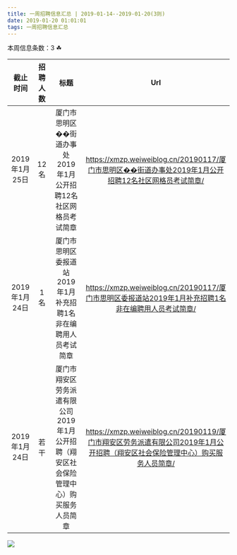 ```yaml
---
title: 一周招聘信息汇总 | 2019-01-14--2019-01-20(3则)
date: 2019-01-20 01:01:01
tags: 一周招聘信息汇总
---
```

本周信息条数：3   ☘ 
<!-- more -->

| 截止时间 | 招聘人数 | 标题 | Url |
| :-: | :-: | :-: | :-: |
| 2019年1月25日 | 12名 | 厦门市思明区��街道办事处2019年1月公开招聘12名社区网格员考试简章|https://xmzp.weiweiblog.cn/20190117/厦门市思明区��街道办事处2019年1月公开招聘12名社区网格员考试简章/ |
| 2019年1月24日 | 1名 | 厦门市思明区委报道站2019年1月补充招聘1名非在编聘用人员考试简章|https://xmzp.weiweiblog.cn/20190117/厦门市思明区委报道站2019年1月补充招聘1名非在编聘用人员考试简章/ |
| 2019年1月24日 | 若干 | 厦门市翔安区劳务派遣有限公司2019年1月公开招聘（翔安区社会保险管理中心）购买服务人员简章|https://xmzp.weiweiblog.cn/20190119/厦门市翔安区劳务派遣有限公司2019年1月公开招聘（翔安区社会保险管理中心）购买服务人员简章/ |
![](https://cdn.weiweiblog.cn/20181015134814.png)